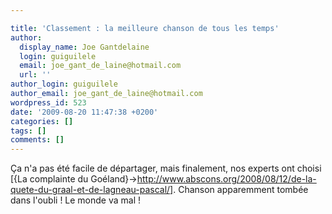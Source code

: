 ```yaml
---

title: 'Classement : la meilleure chanson de tous les temps'
author:
  display_name: Joe Gantdelaine
  login: guiguilele
  email: joe_gant_de_laine@hotmail.com
  url: ''
author_login: guiguilele
author_email: joe_gant_de_laine@hotmail.com
wordpress_id: 523
date: '2009-08-20 11:47:38 +0200'
categories: []
tags: []
comments: []
---
```

Ça n'a pas été facile de départager, mais finalement, nos experts ont choisi [{La complainte du Goéland}->http://www.abscons.org/2008/08/12/de-la-quete-du-graal-et-de-lagneau-pascal/]. Chanson apparemment tombée dans l'oubli ! Le monde va mal !
